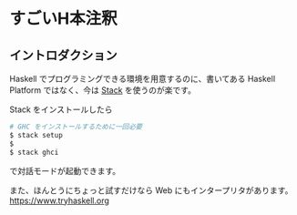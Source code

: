 # すごいH本注釈

## イントロダクション

Haskell でプログラミングできる環境を用意するのに、書いてある Haskell Platform ではなく、今は [Stack](https://docs.haskellstack.org/en/stable/README/) を使うのが楽です。

Stack をインストールしたら

```sh
# GHC をインストールするために一回必要
$ stack setup
$
$ stack ghci
```

で対話モードが起動できます。

また、ほんとうにちょっと試すだけなら Web にもインタープリタがあります。 https://www.tryhaskell.org
